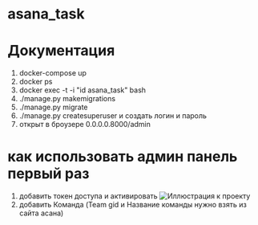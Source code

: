 # asana_task

# Документация

1. docker-compose up
2. docker ps
3. docker exec -t -i "id asana_task" bash
4. ./manage.py makemigrations
5. ./manage.py migrate
6. ./manage.py createsuperuser и создать логин и пароль
7. открыт в броузере 0.0.0.0.8000/admin

# как использовать админ панель первый раз

1. добавить токен доступа и активировать
![Иллюстрация к проекту](https://github.com/artush96/images/raw/master/images/token.png)
2. добавить Команда (Team gid и Название команды нужно взять из сайта асана)








